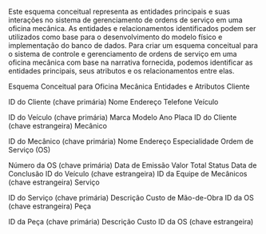 Este esquema conceitual representa as entidades principais e suas interações no sistema de gerenciamento de ordens de serviço em uma oficina mecânica. As entidades e relacionamentos identificados podem ser 
utilizados como base para o desenvolvimento do modelo físico e implementação do banco de dados. Para criar um esquema conceitual para o sistema de controle e gerenciamento de ordens de serviço em uma 
oficina mecânica com base na narrativa fornecida, podemos identificar as entidades principais, seus atributos e os relacionamentos entre elas.

Esquema Conceitual para Oficina Mecânica
Entidades e Atributos
Cliente

ID do Cliente (chave primária)
Nome
Endereço
Telefone
Veículo

ID do Veículo (chave primária)
Marca
Modelo
Ano
Placa
ID do Cliente (chave estrangeira)
Mecânico

ID do Mecânico (chave primária)
Nome
Endereço
Especialidade
Ordem de Serviço (OS)

Número da OS (chave primária)
Data de Emissão
Valor Total
Status
Data de Conclusão
ID do Veículo (chave estrangeira)
ID da Equipe de Mecânicos (chave estrangeira)
Serviço

ID do Serviço (chave primária)
Descrição
Custo de Mão-de-Obra
ID da OS (chave estrangeira)
Peça

ID da Peça (chave primária)
Descrição
Custo
ID da OS (chave estrangeira)
